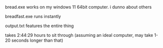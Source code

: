 bread.exe works on my windows 11 64bit computer. i dunno about others

breadfast.exe runs instantly

output.txt features the entire thing

takes 2:44:29 hours to sit through (assuming an ideal computer, may take 1-20 seconds longer than that)